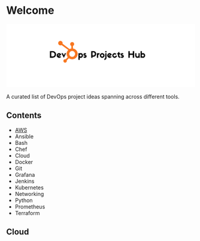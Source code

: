 # Welcome

![Banner](docs/assets/banner.png)
<!-- write script that automatically scrapes doph repo changes into doph.github.io repo -->

A curated list of DevOps project ideas spanning across different tools.

## Contents
- <a href="https://github.com/ella-adeka/DOPH/tree/main/topics/aws">AWS</a>
- Ansible
- Bash
- Chef
- Cloud
- Docker
- Git
- Grafana
- Jenkins
- Kubernetes
- Networking
- Python
- Prometheus
- Terraform

## Cloud
